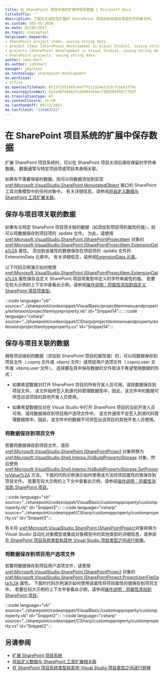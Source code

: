 ```yaml
---
title: 在 SharePoint 项目系统的扩展中保存数据 | Microsoft Docs
titleSuffix: ''
description: 了解在关闭包含扩展的 SharePoint 项目后如何保存保留的字符串文件。
ms.custom: SEO-VS-2020
ms.date: 02/02/2017
ms.topic: conceptual
helpviewer_keywords:
- SharePoint project items, saving string data
- project items [SharePoint development in Visual Studio], saving string data
- projects [SharePoint development in Visual Studio], saving string data
- SharePoint projects, saving string data
author: John-Hart
ms.author: johnhart
manager: jmartens
ms.technology: sharepoint-development
ms.workload:
- office
ms.openlocfilehash: 671571551483c4eff71c1324e1c53c7cbb43ff9c
ms.sourcegitcommit: b12a38744db371d2894769ecf305585f9577792f
ms.translationtype: HT
ms.contentlocale: zh-CN
ms.lasthandoff: 09/13/2021
ms.locfileid: "126602532"
---
```

# <a name="save-data-in-extensions-of-the-sharepoint-project-system"></a>在 SharePoint 项目系统的扩展中保存数据
  扩展 SharePoint 项目系统时，可以在 SharePoint 项目关闭后保存保留的字符串数据。 数据通常与特定项目项或项目本身相关联。

 如果有不需要保留的数据，则可以将数据添加到实现 <xref:Microsoft.VisualStudio.SharePoint.IAnnotatedObject> 接口的 SharePoint 工具对象模型中的任何对象中。 有关详细信息，请参阅[将自定义数据与 SharePoint 工具扩展关联](../sharepoint/associating-custom-data-with-sharepoint-tools-extensions.md)。

## <a name="save-data-that-is-associated-with-a-project-item"></a>保存与项目项关联的数据
 如果有与特定 SharePoint 项目项关联的数据（如添加到项目项的属性的值），则可以将数据保存到项目项的 .spdata 文件。 为此，请使用 <xref:Microsoft.VisualStudio.SharePoint.ISharePointProjectItem> 对象的 <xref:Microsoft.VisualStudio.SharePoint.ISharePointProjectItem.ExtensionData%2A> 属性。 添加到该属性的数据保存在项目项的 .spdata 文件的 ExtensionData 元素中。 有关详细信息，请参阅[ExtensionData 元素](../sharepoint/extensiondata-element.md)。

 以下代码示例演示如何使用 <xref:Microsoft.VisualStudio.SharePoint.ISharePointProjectItem.ExtensionData%2A> 属性保存自定义 SharePoint 项目项类型中定义的字符串属性的值。 若要在较大示例的上下文中查看此示例，请参阅[操作说明：将属性添加到自定义 SharePoint 项目项类型](../sharepoint/how-to-add-a-property-to-a-custom-sharepoint-project-item-type.md)。

 :::code language="vb" source="../sharepoint/codesnippet/VisualBasic/projectitemmenuandproperty/extension/projectitemtypeproperty.vb" id="Snippet14":::
 :::code language="csharp" source="../sharepoint/codesnippet/CSharp/projectitemmenuandproperty/extension/projectitemtypeproperty.cs" id="Snippet14":::

## <a name="save-data-that-is-associated-with-a-project"></a>保存与项目关联的数据
 拥有项目级别的数据（添加到 SharePoint 项目的属性值）时，可以将数据保存到项目文件（.csproj 文件或 .vbproj 文件）或项目用户选项文件（.csproj.user 文件或 .vbproj.user 文件）。 选择要在其中保存数据的文件取决于希望使用数据的形式：

- 如果希望数据对打开 SharePoint 项目的所有开发人员可用，请将数据保存到项目文件。 该文件始终签入到源代码管理数据库中，因此，该文件中的数据可供签出该项目的其他开发人员使用。

- 如果希望数据仅对在 Visual Studio 中打开 SharePoint 项目的当前开发人员可用，请将数据保存到项目用户选项文件中。 该文件通常不会签入到源代码管理数据库中，因此，该文件中的数据不可供签出该项目的其他开发人员使用。

### <a name="save-data-to-the-project-file"></a>将数据保存到项目文件
 若要将数据保存到项目文件，请将 <xref:Microsoft.VisualStudio.SharePoint.ISharePointProject> 对象转换为 <xref:Microsoft.VisualStudio.Shell.Interop.IVsBuildPropertyStorage> 对象，然后使用 <xref:Microsoft.VisualStudio.Shell.Interop.IVsBuildPropertyStorage.SetPropertyValue%2A> 方法。 下面的代码示例演示如何使用该方法将项目属性的值保存到项目文件。 若要在较大示例的上下文中查看此示例，请参阅[操作说明：将属性添加到 SharePoint 项目](../sharepoint/how-to-add-a-property-to-sharepoint-projects.md)。

 :::code language="vb" source="../sharepoint/codesnippet/VisualBasic/customspproperty/customproperty.vb" id="Snippet3":::
 :::code language="csharp" source="../sharepoint/codesnippet/CSharp/customspproperty/customproperty.cs" id="Snippet3":::

 有关将 <xref:Microsoft.VisualStudio.SharePoint.ISharePointProject>对象转换为 Visual Studio 自动化对象模型或集成对象模型中的其他类型的详细信息，请参阅[在 SharePoint 项目系统类型和其他 Visual Studio 项目类型之间进行转换](../sharepoint/converting-between-sharepoint-project-system-types-and-other-visual-studio-project-types.md)。

### <a name="save-data-to-the-project-user-option-file"></a>将数据保存到项目用户选项文件
 若要将数据保存到项目用户选项文件，请使用 <xref:Microsoft.VisualStudio.SharePoint.ISharePointProject> 对象的 <xref:Microsoft.VisualStudio.SharePoint.ISharePointProject.ProjectUserFileData%2A> 属性。 下面的代码示例演示如何使用该属性将项目属性的值保存到项目文件。 若要在较大示例的上下文中查看此示例，请参阅[操作说明：将属性添加到 SharePoint 项目](../sharepoint/how-to-add-a-property-to-sharepoint-projects.md)。

 :::code language="vb" source="../sharepoint/codesnippet/VisualBasic/customspproperty/customproperty.vb" id="Snippet2":::
 :::code language="csharp" source="../sharepoint/codesnippet/CSharp/customspproperty/customproperty.cs" id="Snippet2":::

## <a name="see-also"></a>另请参阅
- [扩展 SharePoint 项目系统](../sharepoint/extending-the-sharepoint-project-system.md)
- [将自定义数据与 SharePoint 工具扩展相关联](../sharepoint/associating-custom-data-with-sharepoint-tools-extensions.md)
- [在 SharePoint 项目系统类型和其他 Visual Studio 项目类型之间进行转换](../sharepoint/converting-between-sharepoint-project-system-types-and-other-visual-studio-project-types.md)
